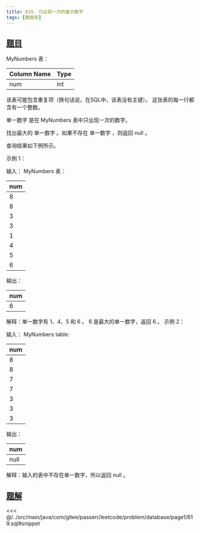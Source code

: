 ```yaml
---
title: 619. 只出现一次的最大数字
tags: [数据库]
---
```


## [题目](https://leetcode.cn/problems/biggest-single-number/)

MyNumbers 表：

| Column Name | Type |
|:------------|:-----|
| num         | int  |

该表可能包含重复项（换句话说，在SQL中，该表没有主键）。
这张表的每一行都含有一个整数。

单一数字 是在 MyNumbers 表中只出现一次的数字。

找出最大的 单一数字 。如果不存在 单一数字 ，则返回 null 。

查询结果如下例所示。

示例 1：

输入：
MyNumbers 表：

| num |
|:----|
| 8   |
| 8   |
| 3   |
| 3   |
| 1   |
| 4   |
| 5   |
| 6   |

输出：

| num |
|:----|
| 6   |

解释：单一数字有 1、4、5 和 6 。
6 是最大的单一数字，返回 6 。
示例 2：

输入：
MyNumbers table:

| num |
|:----|
| 8   |
| 8   |
| 7   |
| 7   |
| 3   |
| 3   |
| 3   |

输出：

| num  |
|:-----|
| null |

解释：输入的表中不存在单一数字，所以返回 null 。


## [题解](https://github.com/PasseRR/JavaLeetCode/blob/master/src/main/java/com/gitee/passerr/leetcode/problem/database/page1/619.sql)

<<< @/../src/main/java/com/gitee/passerr/leetcode/problem/database/page1/619.sql#snippet
